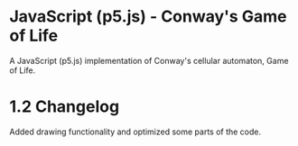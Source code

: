 # JavaScript (p5.js) - Conway's Game of Life

A JavaScript (p5.js) implementation of Conway's cellular automaton, Game of Life.

# 1.2 Changelog

Added drawing functionality and optimized some parts of the code.

